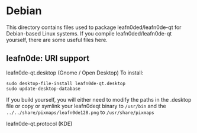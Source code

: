 
Debian
====================
This directory contains files used to package leafn0ded/leafn0de-qt
for Debian-based Linux systems. If you compile leafn0ded/leafn0de-qt yourself, there are some useful files here.

## leafn0de: URI support ##


leafn0de-qt.desktop  (Gnome / Open Desktop)
To install:

	sudo desktop-file-install leafn0de-qt.desktop
	sudo update-desktop-database

If you build yourself, you will either need to modify the paths in
the .desktop file or copy or symlink your leafn0deqt binary to `/usr/bin`
and the `../../share/pixmaps/leafn0de128.png` to `/usr/share/pixmaps`

leafn0de-qt.protocol (KDE)

